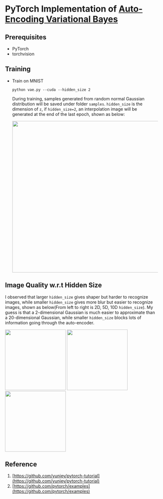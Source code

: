 # PyTorch Implementation of [Auto-Encoding Variational Bayes](https://arxiv.org/pdf/1312.6114.pdf)

## Prerequisites
- PyTorch
- torchvision

## Training
- Train on MNIST
  ```
  python vae.py --cuda --hidden_size 2
  ```
  During training, samples generated from random normal Gaussian distribution will be saved under folder `samples`.
  `hidden_size` is the dimension of `z`, if `hidden_size=2`, an interpolation image will be generated at the end of the last epoch, shown as below:
  
  <img src="samples/interpolation.png" width="500">

## Image Quality w.r.t Hidden Size
I observed that larger `hidden_size` gives shaper but harder to recognize images, while smaller `hidden_size` gives more blur but easier to recognize images, shown as below(From left to right is 2D, 5D, 10D `hidden_size`). My guess is that a 2-dimensional Gaussian is much easier to approximate than a 20-dimensional Gaussian, while smaller `hidden_size` blocks lots of information going through the auto-encoder.

<img src="samples/hs2.png" width="200"> <img src="samples/hs5.png" width="200"> <img src="samples/hs10.png" width="200">

## Reference
1. [https://github.com/yunjey/pytorch-tutorial](https://github.com/yunjey/pytorch-tutorial)
2. [https://github.com/pytorch/examples](https://github.com/pytorch/examples)
